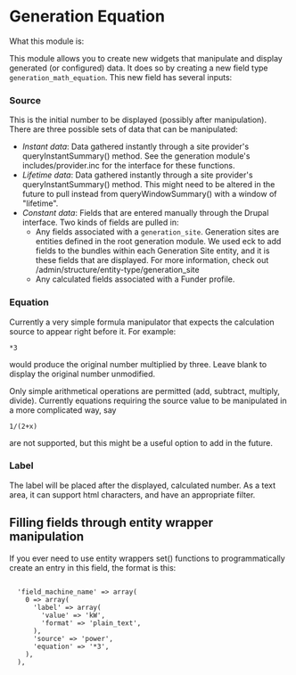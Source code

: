 # Generation Equation

What this module is:

This module allows you to create new widgets that manipulate and display generated
(or configured) data. It does so by creating a new field type `generation_math_equation`.
This new field has several inputs:

### Source

This is the initial number to be displayed (possibly after manipulation). There are three possible sets of data that can be manipulated:

 - _Instant data_: Data gathered instantly through a site provider's queryInstantSummary() method.
See the generation module's includes/provider.inc for the interface for these functions.
 - _Lifetime data_: Data gathered instantly through a site provider's queryInstantSummary() method.
   This might need to be altered in the future to pull instead from queryWindowSummary() with a window of "lifetime".
 - _Constant data_: Fields that are entered manually through the Drupal interface. Two kinds of fields are pulled in:
   - Any fields associated with a `generation_site`. Generation sites are entities defined in the root generation module.
We used eck to add fields to the bundles within each Generation Site entity, and it is these fields that are displayed.
For more information, check out /admin/structure/entity-type/generation_site
   - Any calculated fields associated with a Funder profile.

### Equation

Currently a very simple formula manipulator that expects the calculation source to appear right before it. For example:

```
*3
```

would produce the original number multiplied by three. Leave blank to display the original number unmodified.

Only simple arithmetical operations are permitted (add, subtract, multiply, divide).
Currently equations requiring the source value to be manipulated in a more complicated way, say

```
1/(2+x)
```

are not supported, but this might be a useful option to add in the future.

### Label

The label will be placed after the displayed, calculated number. As a text area,
it can support html characters, and have an appropriate filter.

## Filling fields through entity wrapper manipulation

If you ever need to use entity wrappers set() functions to programmatically create an entry in this field, the format is this:

```

  'field_machine_name' => array(
    0 => array(
      'label' => array(
        'value' => 'kW',
        'format' => 'plain_text',
      ),
      'source' => 'power',
      'equation' => '*3',
    ),
  ),

```